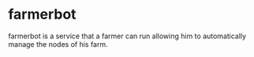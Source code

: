 # farmerbot
 farmerbot is a service that a farmer can run allowing him to automatically manage the nodes of his farm.
